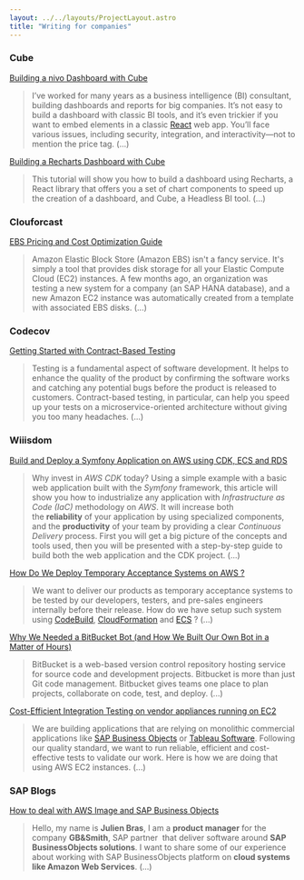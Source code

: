 ```yaml
---
layout: ../../layouts/ProjectLayout.astro
title: "Writing for companies"
---
```


### Cube

[Building a nivo Dashboard with Cube](https://cube.dev/blog/building-a-nivo-dashboard-with-cube)

> I’ve worked for many years as a business intelligence (BI) consultant, building dashboards and reports for big companies. It’s not easy to build a dashboard with classic BI tools, and it’s even trickier if you want to embed elements in a classic [React](https://reactjs.org/) web app. You’ll face various issues, including security, integration, and interactivity—not to mention the price tag. (...)

[Building a Recharts Dashboard with Cube](https://cube.dev/blog/building-a-recharts-dashboard-with-cube/)

> This tutorial will show you how to build a dashboard using Recharts, a React library that offers you a set of chart components to speed up the creation of a dashboard, and Cube, a Headless BI tool. (...)

### Clouforcast

[EBS Pricing and Cost Optimization Guide](https://www.cloudforecast.io/blog/ebs-pricing/)

> Amazon Elastic Block Store (Amazon EBS) isn't a fancy service. It's simply a tool that provides disk storage for all your Elastic Compute Cloud (EC2) instances. A few months ago, an organization was testing a new system for a company (an SAP HANA database), and a new Amazon EC2 instance was automatically created from a template with associated EBS disks. (...)

### Codecov

[Getting Started with Contract-Based Testing](https://about.codecov.io/blog/getting-started-with-contract-based-testing/)

> Testing is a fundamental aspect of software development. It helps to enhance the quality of the product by confirming the software works and catching any potential bugs before the product is released to customers. Contract-based testing, in particular, can help you speed up your tests on a microservice-oriented architecture without giving you too many headaches. (...)

### Wiiisdom

[Build and Deploy a Symfony Application on AWS using CDK, ECS and RDS](https://medium.com/wiiisdom-labs/build-and-deploy-a-symfony-application-on-aws-using-cdk-ecs-and-rds-ec8c85465af6)

> Why invest in *AWS CDK* today? Using a simple example with a basic web application built with the *Symfony* framework, this article will show you how to industrialize any application with *Infrastructure as Code (IaC)* methodology on *AWS*. It will increase both the **reliability** of your application by using specialized components, and the **productivity** of your team by providing a clear *Continuous Delivery* process. First you will get a big picture of the concepts and tools used, then you will be presented with a step-by-step guide to build both the web application and the CDK project. (...)

[How Do We Deploy Temporary Acceptance Systems on AWS ?](https://medium.com/wiiisdom-labs/how-do-we-deploy-temporary-acceptance-systems-on-aws-83103e06cfd1)

> We want to deliver our products as temporary acceptance systems to be tested by our developers, testers, and pre-sales engineers internally before their release. How do we have setup such system using [CodeBuild](https://aws.amazon.com/codebuild/), [CloudFormation](https://aws.amazon.com/cloudformation) and [ECS](https://aws.amazon.com/ecs/) ? (...)

[Why We Needed a BitBucket Bot (and How We Built Our Own Bot in a Matter of Hours)](https://medium.com/wiiisdom-labs/why-we-need-a-bitbucket-bot-and-how-we-have-made-it-f90a6da9dbcb)

> BitBucket is a web-based version control repository hosting service for source code and development projects. Bitbucket is more than just Git code management. Bitbucket gives teams one place to plan projects, collaborate on code, test, and deploy. (...)

[Cost-Efficient Integration Testing on vendor appliances running on EC2](https://medium.com/wiiisdom-labs/cost-efficient-integration-testing-on-vendor-appliances-running-on-ec2-7101cf1ba895)

> We are building applications that are relying on monolithic commercial applications like [SAP Business Objects](https://www.sap.com/products/bi-platform.html) or [Tableau Software](https://www.tableau.com/). Following our quality standard, we want to run reliable, efficient and cost-effective tests to validate our work. Here is how we are doing that using AWS EC2 instances. (...)

### SAP Blogs

[How to deal with AWS Image and SAP Business Objects](https://blogs.sap.com/2020/08/26/how-to-deal-with-aws-image-and-sap-business-objects/)

> Hello, my name is **Julien Bras**, I am a **product manager** for the company **GB&Smith**, SAP partner  that deliver software around **SAP BusinessObjects solutions**. I want to share some of our experience about working with SAP BusinessObjects platform on **cloud systems like Amazon Web Services**. (...)
